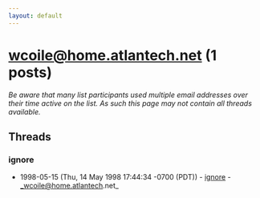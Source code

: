 ```yaml
---
layout: default
---
```


# wcoile@home.atlantech.net (1 posts)

_Be aware that many list participants used multiple email addresses over their time active on the list. As such this page may not contain all threads available._

## Threads

### ignore
+ 1998-05-15 (Thu, 14 May 1998 17:44:34 -0700 (PDT)) - [ignore](/archive/1998/05/3c2a362f3ea610bb419bf528898d3cf51f07ba1b9a4d0a2fed1f0c7d3ae24d95) - _wcoile@home.atlantech.net_

